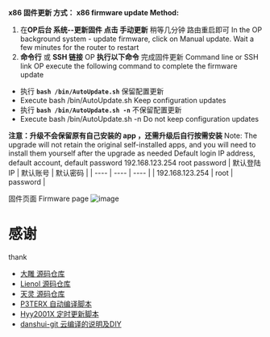 **x86 固件更新 方式：**
**x86 firmware update Method:**
1. 在**OP后台 系统--更新固件 点击 手动更新** 稍等几分钟 路由重启即可
   In the OP background system - update firmware, click on Manual update. Wait a few minutes for the router to restart
2. **命令行** 或 **SSH 链接** OP **执行以下命令** 完成固件更新
   Command line or SSH link OP execute the following command to complete the firmware update
- 执行 **`bash /bin/AutoUpdate.sh`** 保留配置更新
- Execute bash /bin/AutoUpdate.sh Keep configuration updates
- 执行 **`bash /bin/AutoUpdate.sh -n`** 不保留配置更新
- Execute bash /bin/AutoUpdate.sh -n Do not keep configuration updates

**注意：升级不会保留原有自己安装的 app ，还需升级后自行按需安装**
Note: The upgrade will not retain the original self-installed apps, and you will need to install them yourself after the upgrade as needed
Default login IP address, default account, default password
192.168.123.254 root password
| 默认登陆IP  | 默认账号 | 默认密码 |
| ---- | ---- | ---- |
| 192.168.123.254 | root | password |

固件页面
Firmware page
![image](https://raw.githubusercontent.com/gd0772/AutoBuild-OpenWrt/main/img/opimg.png)

# 感谢
thank
- [大雕 源码仓库](https://github.com/coolsnowwolf/lede.git)
- [Lienol 源码仓库](https://github.com/Lienol/openwrt.git)
- [天灵 源码仓库](https://github.com/project-openwrt/openwrt.git)
- [P3TERX 自动编译脚本](https://github.com/P3TERX/Actions-OpenWrt)
- [Hyy2001X 定时更新脚本](https://github.com/Hyy2001X/AutoBuild-Actions)
- [danshui-git 云编译的说明及DIY](https://github.com/danshui-git/build-actions)

